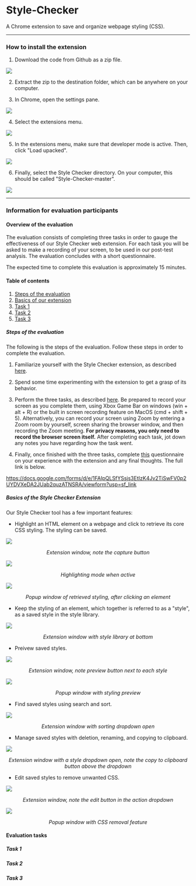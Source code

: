 # Style-Checker

A Chrome extension to save and organize webpage styling (CSS).

---

### How to install the extension

1. Download the code from Github as a zip file.

![](/assets/guide-1-github.png)

2. Extract the zip to the destination folder, which can be anywhere on your computer.

3. In Chrome, open the settings pane.

![](/assets/guide-2-chromehome.png)

4. Select the extensions menu.

![](/assets/guide-3-settings.png)

5. In the extensions menu, make sure that developer mode is active. Then, click "Load upacked".

![](/assets/guide-4-extensions.png)

6. Finally, select the Style Checker directory. On your computer, this should be called "Style-Checker-master".

![](/assets/guide-5-selecting.png)

---

### Information for evaluation participants

#### Overview of the evaluation

The evaluation consists of completing three tasks in order to gauge the effectiveness of our Style Checker web extension. For each task you will be asked to make a recording of your screen, to be used in our post-test analysis. The evaluation concludes with a short questionnaire.

The expected time to complete this evaluation is approximately 15 minutes.

#### Table of contents

1. [Steps of the evaluation](#steps-of-the-evaluation)
2. [Basics of our extension](#basics-of-the-style-checker-extension)
3. [Task 1](#task-1)
4. [Task 2](#task-2)
5. [Task 3](#task-3)

##### Steps of the evaluation

The following is the steps of the evaluation. Follow these steps in order to complete the evaluation.

1. Familiarize yourself with the Style Checker extension, as described [here](#basics-of-the-style-checker-extension).

2. Spend some time experimenting with the extension to get a grasp of its behavior.

3. Perform the three tasks, as described [here](#evaluation-tasks). Be prepared to record your screen as you complete them, using Xbox Game Bar on windows (win + alt + R) or the built in screen recording feature on MacOS (cmd + shift + 5). Alternatively, you can record your screen using Zoom by entering a Zoom room by yourself, screen sharing the browser window, and then recording the Zoom meeting. **For privacy reasons, you only need to record the browser screen itself.** After completing each task, jot down any notes you have regarding how the task went.

5. Finally, once finished with the three tasks, complete  [this](https://docs.google.com/forms/d/e/1FAIpQLSfYSsjs3EtIzK4Jv2TiSwFV0p2UYDVXeDA2JUab2quzATNSRA/viewform?usp=sf_link) questionnaire on your experience with the extension and any final thoughts. The full link is below.

https://docs.google.com/forms/d/e/1FAIpQLSfYSsjs3EtIzK4Jv2TiSwFV0p2UYDVXeDA2JUab2quzATNSRA/viewform?usp=sf_link

##### Basics of the Style Checker Extension

Our Style Checker tool has a few important features:

- Highlight an HTML element on a webpage and click to retrieve its core CSS styling. The styling can be saved.

![](/assets/capture.png)
*<p style="text-align: center;">Extension window, note the capture button</p>*

![](/assets/highlight.png)
*<p style="text-align: center;">Highlighting mode when active</p>*

![](/assets/summary.png)
*<p style="text-align: center;">Popup window of retrieved styling, after clicking an element</p>*

- Keep the styling of an element, which together is referred to as a "style", as a saved style in the style library.

![](/assets/library.png)
*<p style="text-align: center;">Extension window with style library at bottom</p>*

- Preivew saved styles.

![](/assets/previewbutton.png)
*<p style="text-align: center;">Extension window, note preview button next to each style</p>*

![](/assets/preview.png)
*<p style="text-align: center;">Popup window with styling preview</p>*

- Find saved styles using search and sort.

![](/assets/searchsort.png)
*<p style="text-align: center;">Extension window with sorting dropdown open</p>*

- Manage saved styles with deletion, renaming, and copying to clipboard.

![](/assets/dropdown.png)
*<p style="text-align: center;">Extension window with a style dropdown open, note the copy to clipboard button above the dropdown</p>*

- Edit saved styles to remove unwanted CSS.

![](/assets/dropdownedit.png)
*<p style="text-align: center;">Extension window, note the edit button in the action dropdown</p>*

![](/assets/edit.png)
*<p style="text-align: center;">Popup window with CSS removal feature</p>*



#### Evaluation tasks

##### Task 1

##### Task 2

##### Task 3